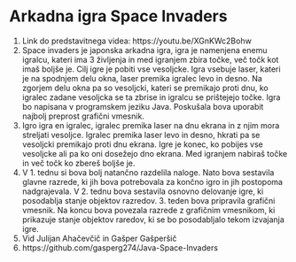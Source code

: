 # Arkadna igra Space Invaders
<ol>
  <li>Link do predstavitnega videa: https://youtu.be/XGnKWc2Bohw </li>
  <li> Space invaders je japonska arkadna igra, igra je namenjena enemu igralcu, kateri ima
3 življenja in med igranjem zbira točke, več točk kot imaš boljše je. Cilj igre je pobiti
vse vesoljcke. Igra vsebuje laser, kateri je na spodnjem delu okna, laser premika
igralec levo in desno. Na zgorjem delu okna pa so vesoljcki, kateri se premikajo proti
dnu, ko igralec zadane vesoljcka se ta zbrise in igralcu se prištejejo točke. Igra bo
napisana v programskem jeziku Java. Poskušala bova uporabit najbolj preprost
grafični vmesnik. </li>
  
  <li> Igro igra en igralec, igralec premika laser na dnu ekrana in z njim mora streljati
vesoljce. Igralec premika laser levo in desno, hkrati pa se vesoljcki premikajo proti
dnu ekrana. Igre je konec, ko pobijes vse vesoljcke ali pa ko oni dosežejo dno ekrana.
Med igranjem nabiraš točke in več točk ko zbereš boljše je.  </li>
  
  <li> V 1. tednu si bova bolj natančno razdelila naloge. Nato bova sestavila glavne razrede,
ki jih bova potrebovala za končno igro in jih postopoma nadgrajevala. V 2. tednu
bova sestavila osnovno delovanje igre, ki posodablja stanje objektov razredov. 3.
teden bova pripravila grafični vmesnik. Na koncu bova povezala razrede z grafičnim
vmesnikom, ki prikazuje stanje objektov raredov, ki se bo posodabljalo tekom
izvajanja igre. </li>
  
  <li> Vid Julijan Ahačevčič in Gašper Gašperšič </li>
  <li> https://github.com/gasperg274/Java-Space-Invaders </li>
</ol>
